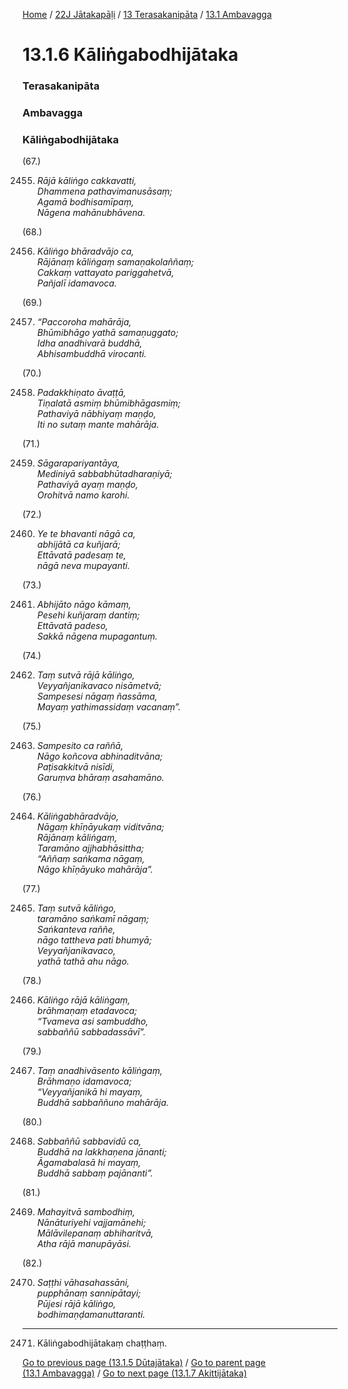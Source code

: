 
[Home](/) / [22J Jātakapāḷi](/tipitaka/22J.md) / [13 Terasakanipāta](/tipitaka/22J/13.md) / [13.1 Ambavagga](/tipitaka/22J/13/13.1.md)

# 13.1.6 Kāliṅgabodhijātaka

### Terasakanipāta

### Ambavagga

### Kāliṅgabodhijātaka

(67.)

2455. _Rājā kāliṅgo cakkavatti,_  
_Dhammena pathavimanusāsaṃ;_  
_Agamā bodhisamīpaṃ,_  
_Nāgena mahānubhāvena._  


(68.)

2456. _Kāliṅgo bhāradvājo ca,_  
_Rājānaṃ kāliṅgaṃ samaṇakolaññaṃ;_  
_Cakkaṃ vattayato pariggahetvā,_  
_Pañjalī idamavoca._  


(69.)

2457. _“Paccoroha mahārāja,_  
_Bhūmibhāgo yathā samaṇuggato;_  
_Idha anadhivarā buddhā,_  
_Abhisambuddhā virocanti._  


(70.)

2458. _Padakkhiṇato āvaṭṭā,_  
_Tiṇalatā asmiṃ bhūmibhāgasmiṃ;_  
_Pathaviyā nābhiyaṃ maṇḍo,_  
_Iti no sutaṃ mante mahārāja._  


(71.)

2459. _Sāgarapariyantāya,_  
_Mediniyā sabbabhūtadharaṇiyā;_  
_Pathaviyā ayaṃ maṇḍo,_  
_Orohitvā namo karohi._  


(72.)

2460. _Ye te bhavanti nāgā ca,_  
_abhijātā ca kuñjarā;_  
_Ettāvatā padesaṃ te,_  
_nāgā neva mupayanti._  


(73.)

2461. _Abhijāto nāgo kāmaṃ,_  
_Pesehi kuñjaraṃ dantiṃ;_  
_Ettāvatā padeso,_  
_Sakkā nāgena mupagantuṃ._  


(74.)

2462. _Taṃ sutvā rājā kāliṅgo,_  
_Veyyañjanikavaco nisāmetvā;_  
_Sampesesi nāgaṃ ñassāma,_  
_Mayaṃ yathimassidaṃ vacanaṃ”._  


(75.)

2463. _Sampesito ca raññā,_  
_Nāgo koñcova abhinaditvāna;_  
_Paṭisakkitvā nisīdi,_  
_Garuṃva bhāraṃ asahamāno._  


(76.)

2464. _Kāliṅgabhāradvājo,_  
_Nāgaṃ khīṇāyukaṃ viditvāna;_  
_Rājānaṃ kāliṅgaṃ,_  
_Taramāno ajjhabhāsittha;_  
_“Aññaṃ saṅkama nāgaṃ,_  
_Nāgo khīṇāyuko mahārāja”._  


(77.)

2465. _Taṃ sutvā kāliṅgo,_  
_taramāno saṅkamī nāgaṃ;_  
_Saṅkanteva raññe,_  
_nāgo tattheva pati bhumyā;_  
_Veyyañjanikavaco,_  
_yathā tathā ahu nāgo._  


(78.)

2466. _Kāliṅgo rājā kāliṅgaṃ,_  
_brāhmaṇaṃ etadavoca;_  
_“Tvameva asi sambuddho,_  
_sabbaññū sabbadassāvī”._  


(79.)

2467. _Taṃ anadhivāsento kāliṅgaṃ,_  
_Brāhmaṇo idamavoca;_  
_“Veyyañjanikā hi mayaṃ,_  
_Buddhā sabbaññuno mahārāja._  


(80.)

2468. _Sabbaññū sabbavidū ca,_  
_Buddhā na lakkhaṇena jānanti;_  
_Āgamabalasā hi mayaṃ,_  
_Buddhā sabbaṃ pajānanti”._  


(81.)

2469. _Mahayitvā sambodhiṃ,_  
_Nānāturiyehi vajjamānehi;_  
_Mālāvilepanaṃ abhiharitvā,_  
_Atha rājā manupāyāsi._  


(82.)

2470. _Saṭṭhi vāhasahassāni,_  
_pupphānaṃ sannipātayi;_  
_Pūjesi rājā kāliṅgo,_  
_bodhimaṇḍamanuttaranti._  


---

2471. Kāliṅgabodhijātakaṃ chaṭṭhaṃ.



[Go to previous page (13.1.5 Dūtajātaka)](/tipitaka/22J/13/13.1/13.1.5.md) / [Go to parent page (13.1 Ambavagga)](/tipitaka/22J/13/13.1.md) / [Go to next page (13.1.7 Akittijātaka)](/tipitaka/22J/13/13.1/13.1.7.md)


